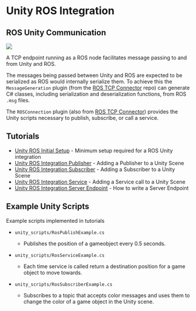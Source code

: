 # Unity ROS Integration

## ROS Unity Communication
![](images/unity_ros.png)


A TCP endpoint running as a ROS node facilitates message passing to and from Unity and ROS.

The messages being passed between Unity and ROS are expected to be serialized as ROS would internally serialize them. To achieve this the `MessageGeneration` plugin (from the [ROS TCP Connector](https://github.com/Unity-Technologies/ROS-TCP-Connector) repo) can generate C# classes, including serialization and deserialization functions, from ROS `.msg` files.

The `ROSConnection` plugin (also from [ROS TCP Connector](https://github.com/Unity-Technologies/ROS-TCP-Connector)) provides the Unity scripts necessary to publish, subscribe, or call a service.


## Tutorials
- [Unity ROS Initial Setup](setup.md) - Minimum setup required for a ROS Unity integration
- [Unity ROS Integration Publisher](publisher.md) - Adding a Publisher to a Unity Scene
- [Unity ROS Integration Subscriber](subscriber.md) - Adding a Subscriber to a Unity Scene
- [Unity ROS Integration Service](service.md) - Adding a Service call to a Unity Scene
- [Unity ROS Integration Server Endpoint](server_endpoint.md) - How to write a Server Endpoint

## Example Unity Scripts

Example scripts implemented in tutorials

- `unity_scripts/RosPublishExample.cs`
	- Publishes the position of a gameobject every 0.5 seconds.

- `unity_scripts/RosServiceExample.cs`
	- Each time service is called return a destination position for a game object to move towards.

- `unity_scripts/RosSubscriberExample.cs`
	- Subscribes to a topic that accepts color messages and uses them to change the color of a game object in the Unity scene.
